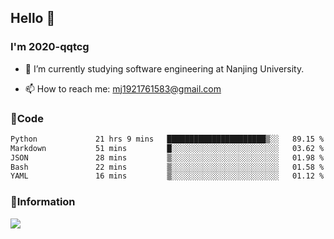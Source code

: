 ## Hello 👋


### I'm 2020-qqtcg

- 🔭 I’m currently studying software engineering at Nanjing University. 
<!-- - 🌱 I’m currently learning MLsys and -->
<!-- - 👯 I’m looking to collaborate on ... -->
<!-- - 🤔 I’m looking for help with ... -->
<!-- - 💬 Ask me about ... -->
- 📫 How to reach me: mj1921761583@gmail.com
<!-- - 😄 Pronouns: ... -->
<!-- - ⚡ Fun fact: ... -->

### 🌱Code
<!--START_SECTION:waka-->

```txt
Python             21 hrs 9 mins   ██████████████████████▒░░   89.15 %
Markdown           51 mins         █░░░░░░░░░░░░░░░░░░░░░░░░   03.62 %
JSON               28 mins         ▒░░░░░░░░░░░░░░░░░░░░░░░░   01.98 %
Bash               22 mins         ▒░░░░░░░░░░░░░░░░░░░░░░░░   01.58 %
YAML               16 mins         ▒░░░░░░░░░░░░░░░░░░░░░░░░   01.12 %
```

<!--END_SECTION:waka-->

### 💬Information
![](https://github-readme-stats.vercel.app/api?username=2020-qqtcg&theme=buefy&hide_border=false)


<!-- <div align="center"> <img src="https://github-readme-activity-graph.vercel.app/graph?username=2020-qqtcg&theme=minimal" /> </div> -->


